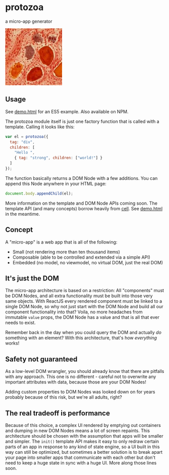 # protozoa
a micro-app generator

![protozoa logo](logo.jpg)

## Usage
See [demo.html](demo.html) for an ES5 example. Also available on NPM.

The protozoa module itself is just one factory function that is called with a template. Calling it looks like this:

```js
var el = protozoa({
  tag: "div",
  children: [
    "Hello ",
    { tag: "strong", children: ["world!"] }
  ]
});
```

The function basically returns a DOM Node with a few additions. You can append this Node anywhere in your HTML page:

```js
document.body.appendChild(el);
```

More information on the template and DOM Node APIs coming soon. The template API (and many concepts) borrow heavily from [cell](https://www.celljs.org/). See [demo.html](demo.html) in the meantime.

## Concept
A "micro-app" is a web app that is all of the following:
- Small (not rendering more than ten thousand items)
- Composable (able to be controlled and extended via a simple API)
- Embedded (no model, no viewmodel, no virtual DOM, just the real DOM)

## It's just the DOM
The micro-app architecture is based on a restriction: All "components" must be DOM Nodes, and all extra functionality must be built into those very same objects. With ReactJS every rendered component must be linked to a single DOM Node, so why not just start with the DOM Node and build all our component functionality into that? Voila, no more headaches from immutable `value` props, the DOM Node has a value and that is all that ever needs to exist.

Remember back in the day when you could query the DOM and actually *do* something with an element? With this architecture, that's how *everything* works!

## Safety not guaranteed
As a low-level DOM wrangler, you should already know that there are pitfalls with any approach. This one is no different - careful not to overwrite any important attributes with data, because those are your DOM Nodes!

Adding custom properties to DOM Nodes was looked down on for years probably because of this risk, but we're all adults, right?

## The real tradeoff is performance
Because of this choice, a complex UI rendered by emptying out containers and dumping in new DOM Nodes means a lot of screen repaints. This architecture should be chosen with the assumption that apps will be smaller and simpler. The `init()` template API makes it easy to only redraw certain parts of an app in response to any kind of state engine, so a UI built in this way can still be optimized, but sometimes a better solution is to break apart your page into smaller apps that communicate with each other but don't need to keep a huge state in sync with a huge UI. More along those lines soon.
